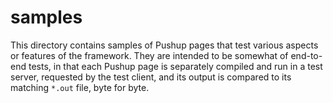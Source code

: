 # samples

This directory contains samples of Pushup pages that test various aspects or
features of the framework. They are intended to be somewhat of end-to-end
tests, in that each Pushup page is separately compiled and run in a test
server, requested by the test client, and its output is compared to its
matching `*.out` file, byte for byte.
